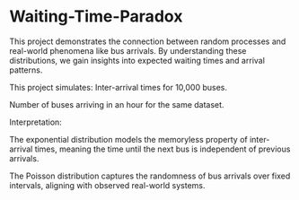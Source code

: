 # Waiting-Time-Paradox
This project demonstrates the connection between random processes and real-world phenomena like bus arrivals. By understanding these distributions, we gain insights into expected waiting times and arrival patterns.

This project simulates: Inter-arrival times for 10,000 buses.

Number of buses arriving in an hour for the same dataset.

Interpretation:

The exponential distribution models the memoryless property of inter-arrival times, meaning the time until the next bus is independent of previous arrivals.

The Poisson distribution captures the randomness of bus arrivals over fixed intervals, aligning with observed real-world systems.
